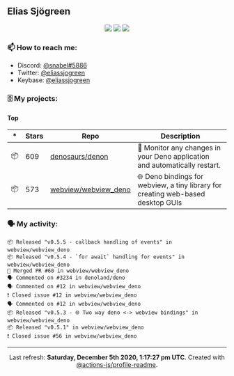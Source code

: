 ## Elias Sjögreen

<p align="center">
  <img src="https://img.shields.io/badge/🎂-dec. 2003-success" />
  <img src="https://img.shields.io/badge/🌎-Stockholm-informational" />
  <img src="https://img.shields.io/badge/👦-He/Him-informational" />
</p>

### 📫 How to reach me:

- Discord: [@snabel#5886](https://discord.com/users/267978757799673866)
- Twitter: [@eliassjogreen](https://twitter.com/eliassjogreen)
- Keybase: [@eliassjogreen](https://keybase.io/eliassjogreen)

### 🗄 My projects:

#### Top
|*|Stars|Repo|Description|
|---|---|---|---|
| 📦 | 609 | [denosaurs/denon](https://github.com/denosaurs/denon) | 👀 Monitor any changes in your Deno application and automatically restart. |
| 📦 | 573 | [webview/webview_deno](https://github.com/webview/webview_deno) | 🌐 Deno bindings for webview, a tiny library for creating web-based desktop GUIs |

### 🗣 My activity:

```
📦 Released "v0.5.5 - callback handling of events" in webview/webview_deno
📦 Released "v0.5.4 - `for await` handling for events" in webview/webview_deno
🎉 Merged PR #60 in webview/webview_deno
🗣 Commented on #3234 in denoland/deno
🗣 Commented on #12 in webview/webview_deno
❗️ Closed issue #12 in webview/webview_deno
🗣 Commented on #12 in webview/webview_deno
📦 Released "v0.5.3 - 🌐 Two way deno <-> webview bindings" in webview/webview_deno
📦 Released "v0.5.1" in webview/webview_deno
❗️ Closed issue #56 in webview/webview_deno
```

------------
<p align="center">Last refresh: <b>Saturday, December 5th 2020, 1:17:27 pm UTC</b>. Created with <a href=https://github.com/marketplace/actions/profile-readme>@actions-js/profile-readme</a>.</p>
